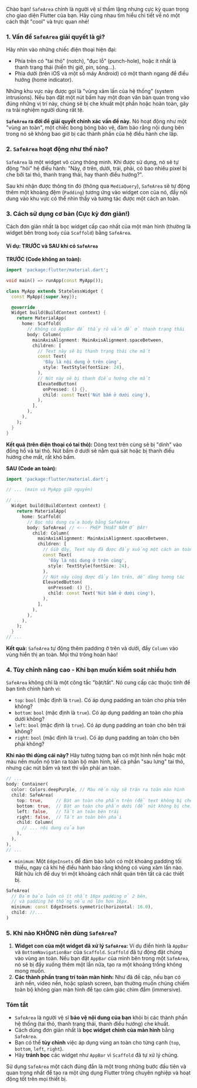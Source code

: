 Chào bạn! `SafeArea` chính là người vệ sĩ thầm lặng nhưng cực kỳ quan trọng cho giao diện Flutter của bạn. Hãy cùng nhau tìm hiểu chi tiết về nó một cách thật "cool" và trực quan nhé!

### 1. Vấn đề `SafeArea` giải quyết là gì?

Hãy nhìn vào những chiếc điện thoại hiện đại:
*   Phía trên có "tai thỏ" (notch), "đục lỗ" (punch-hole), hoặc ít nhất là thanh trạng thái (hiển thị giờ, pin, sóng...).
*   Phía dưới (trên iOS và một số máy Android) có một thanh ngang để điều hướng (home indicator).

Những khu vực này được gọi là "vùng xâm lấn của hệ thống" (system intrusions). Nếu bạn đặt một nút bấm hay một đoạn văn bản quan trọng vào đúng những vị trí này, chúng sẽ bị che khuất một phần hoặc hoàn toàn, gây ra trải nghiệm người dùng rất tệ.

**`SafeArea` ra đời để giải quyết chính xác vấn đề này.** Nó hoạt động như một "vùng an toàn", một chiếc bong bóng bảo vệ, đảm bảo rằng nội dung bên trong nó sẽ không bao giờ bị các thành phần của hệ điều hành che lấp.

### 2. `SafeArea` hoạt động như thế nào?

`SafeArea` là một widget vô cùng thông minh. Khi được sử dụng, nó sẽ tự động "hỏi" hệ điều hành: "Này, ở trên, dưới, trái, phải, có bao nhiêu pixel bị che bởi tai thỏ, thanh trạng thái, hay thanh điều hướng?".

Sau khi nhận được thông tin đó (thông qua `MediaQuery`), `SafeArea` sẽ tự động thêm một khoảng đệm (`Padding`) tương ứng vào widget con của nó, đẩy nội dung vào khu vực có thể nhìn thấy và tương tác được một cách an toàn.

### 3. Cách sử dụng cơ bản (Cực kỳ đơn giản!)

Cách đơn giản nhất là bọc widget cấp cao nhất của một màn hình (thường là widget bên trong `body` của `Scaffold`) bằng `SafeArea`.

#### Ví dụ: TRƯỚC và SAU khi có `SafeArea`

**TRƯỚC (Code không an toàn):**

```dart
import 'package:flutter/material.dart';

void main() => runApp(const MyApp());

class MyApp extends StatelessWidget {
  const MyApp({super.key});

  @override
  Widget build(BuildContext context) {
    return MaterialApp(
      home: Scaffold(
        // Không có AppBar để thấy rõ vấn đề ở thanh trạng thái
        body: Column(
          mainAxisAlignment: MainAxisAlignment.spaceBetween,
          children: [
            // Text này sẽ bị thanh trạng thái che mất
            const Text(
              'Đây là nội dung ở trên cùng',
              style: TextStyle(fontSize: 24),
            ),
            // Nút này sẽ bị thanh điều hướng che mất
            ElevatedButton(
              onPressed: () {},
              child: const Text('Nút bấm ở dưới cùng'),
            ),
          ],
        ),
      ),
    );
  }
}
```
**Kết quả (trên điện thoại có tai thỏ):** Dòng text trên cùng sẽ bị "dính" vào đồng hồ và tai thỏ. Nút bấm ở dưới sẽ nằm quá sát hoặc bị thanh điều hướng che mất, rất khó bấm.

**SAU (Code an toàn):**

```dart
import 'package:flutter/material.dart';

// ... (main và MyApp giữ nguyên)

// ...
  Widget build(BuildContext context) {
    return MaterialApp(
      home: Scaffold(
        // Bọc nội dung của body bằng SafeArea
        body: SafeArea( // <--- PHÉP THUẬT NẰM Ở ĐÂY!
          child: Column(
            mainAxisAlignment: MainAxisAlignment.spaceBetween,
            children: [
              // Giờ đây, Text này đã được đẩy xuống một cách an toàn
              const Text(
                'Đây là nội dung ở trên cùng',
                style: TextStyle(fontSize: 24),
              ),
              // Nút này cũng được đẩy lên trên, dễ dàng tương tác
              ElevatedButton(
                onPressed: () {},
                child: const Text('Nút bấm ở dưới cùng'),
              ),
            ],
          ),
        ),
      ),
    );
  }
// ...
```
**Kết quả:** `SafeArea` tự động thêm padding ở trên và dưới, đẩy `Column` vào vùng hiển thị an toàn. Mọi thứ trông hoàn hảo!

### 4. Tùy chỉnh nâng cao - Khi bạn muốn kiểm soát nhiều hơn

`SafeArea` không chỉ là một công tắc "bật/tắt". Nó cung cấp các thuộc tính để bạn tinh chỉnh hành vi:

*   `top`: `bool` (mặc định là `true`). Có áp dụng padding an toàn cho phía trên không?
*   `bottom`: `bool` (mặc định là `true`). Có áp dụng padding an toàn cho phía dưới không?
*   `left`: `bool` (mặc định là `true`). Có áp dụng padding an toàn cho bên trái không?
*   `right`: `bool` (mặc định là `true`). Có áp dụng padding an toàn cho bên phải không?

**Khi nào thì dùng cái này?**
Hãy tưởng tượng bạn có một hình nền hoặc một màu nền muốn nó tràn ra toàn bộ màn hình, kể cả phần "sau lưng" tai thỏ, nhưng các nút bấm và text thì vẫn phải an toàn.

```dart
// ...
body: Container(
  color: Colors.deepPurple, // Màu nền này sẽ tràn ra toàn màn hình
  child: SafeArea(
    top: true,     // Bật an toàn cho phần trên (để text không bị che)
    bottom: true,  // Bật an toàn cho phần dưới (để nút không bị che)
    left: false,   // Tắt an toàn bên trái
    right: false,  // Tắt an toàn bên phải
    child: Column(
      // ... nội dung của bạn
    ),
  ),
),
// ...
```

*   `minimum`: Một `EdgeInsets` để đảm bảo luôn có một khoảng padding tối thiểu, ngay cả khi hệ điều hành báo rằng không có vùng xâm lấn nào. Rất hữu ích để duy trì một khoảng cách nhất quán trên tất cả các thiết bị.

```dart
SafeArea(
  // Đảm bảo luôn có ít nhất 16px padding ở 2 bên,
  // và padding hệ thống nếu nó lớn hơn 16px.
  minimum: const EdgeInsets.symmetric(horizontal: 16.0),
  child: //...
)
```

### 5. Khi nào KHÔNG nên dùng `SafeArea`?

1.  **Widget con của một widget đã xử lý `SafeArea`:** Ví dụ điển hình là `AppBar` và `BottomNavigationBar` của `Scaffold`. `Scaffold` đã tự động đặt chúng vào vùng an toàn. Nếu bạn đặt `AppBar` của mình bên trong một `SafeArea`, nó sẽ bị đẩy xuống thêm một lần nữa, tạo ra một khoảng trống không mong muốn.
2.  **Các thành phần trang trí toàn màn hình:** Như đã đề cập, nếu bạn có ảnh nền, video nền, hoặc splash screen, bạn thường muốn chúng chiếm toàn bộ không gian màn hình để tạo cảm giác chìm đắm (immersive).

### Tóm tắt

*   `SafeArea` là người vệ sĩ **bảo vệ nội dung của bạn** khỏi bị các thành phần hệ thống (tai thỏ, thanh trạng thái, thanh điều hướng) che khuất.
*   Cách dùng đơn giản nhất là **bọc widget chính của màn hình** bằng `SafeArea`.
*   Bạn có thể **tùy chỉnh** việc áp dụng vùng an toàn cho từng cạnh (`top`, `bottom`, `left`, `right`).
*   Hãy **tránh bọc** các widget như `AppBar` vì `Scaffold` đã tự xử lý chúng.

Sử dụng `SafeArea` một cách đúng đắn là một trong những bước đầu tiên và quan trọng nhất để tạo ra một ứng dụng Flutter trông chuyên nghiệp và hoạt động tốt trên mọi thiết bị.
